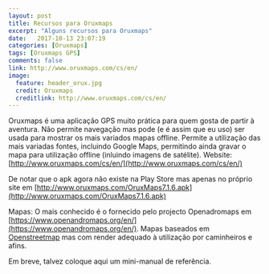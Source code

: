 ```yaml
---
layout: post
title: Recursos para Oruxmaps
excerpt: "Alguns recursos para Oruxmaps"
date:   2017-10-13 23:07:19
categories: [Oruxmaps]
tags: [Oruxmaps GPS]
comments: false
link: http://www.oruxmaps.com/cs/en/
image:
  feature: header_orux.jpg
  credit: Oruxmaps
  creditlink: http://www.oruxmaps.com/cs/en/
---
```

Oruxmaps é uma aplicação GPS muito prática para quem gosta de partir à aventura. Não permite navegação mas pode (e é assim que eu uso) ser usada para mostrar os mais variados mapas offline. Permite a utilização das mais variadas fontes, incluindo Google Maps, permitindo ainda gravar o mapa para utilização offline (inluindo imagens de satélite).
Website: [http://www.oruxmaps.com/cs/en/](http://www.oruxmaps.com/cs/en/)

De notar que o apk agora não existe na Play Store mas apenas no próprio site em [http://www.oruxmaps.com/OruxMaps7.1.6.apk](http://www.oruxmaps.com/OruxMaps7.1.6.apk)

Mapas:
O mais conhecido é o fornecido pelo projecto Openadromaps em [https://www.openandromaps.org/en/](https://www.openandromaps.org/en/). Mapas baseados em [Openstreetmap](https://openstreetmaps.org) mas com render adequado à utilização por caminheiros e afins.

Em breve, talvez coloque aqui um mini-manual de referência.
